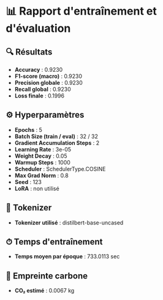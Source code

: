 
# 📊 Rapport d'entraînement et d'évaluation

## 🔍 **Résultats**
- **Accuracy** : 0.9230
- **F1-score (macro)** : 0.9230
- **Precision globale** : 0.9230
- **Recall global** : 0.9230
- **Loss finale** : 0.1996

## ⚙️ **Hyperparamètres**
- **Epochs** : 5
- **Batch Size (train / eval)** : 32 / 32
- **Gradient Accumulation Steps** : 2
- **Learning Rate** : 3e-05
- **Weight Decay** : 0.05
- **Warmup Steps** : 1000
- **Scheduler** : SchedulerType.COSINE
- **Max Grad Norm** : 0.8
- **Seed** : 123
- **LoRA** : non utilisé

## 🧠 **Tokenizer**
- **Tokenizer utilisé** : distilbert-base-uncased

## ⏱ **Temps d'entraînement**
- **Temps moyen par époque** : 733.0113 sec

## 🌱 **Empreinte carbone**
- **CO₂ estimé** : 0.0067 kg


